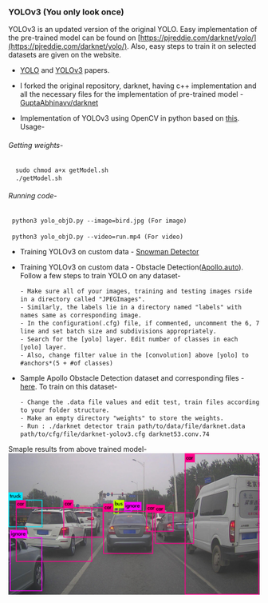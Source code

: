 ### YOLOv3 (You only look once)

YOLOv3 is an updated version of the original YOLO.
Easy implementation of the pre-trained model can be  found on [https://pjreddie.com/darknet/yolo/](https://pjreddie.com/darknet/yolo/). Also, easy steps to train it on selected datasets are given on the website. 

- [YOLO](YOLO.pdf) and [YOLOv3](YOLOv3.pdf) papers.

- I forked the original repository, darknet, having c++ implementation and all the necessary files for the implementation of pre-trained model - [GuptaAbhinavv/darknet](https://github.com/GuptaAbhinavv/darknet)

- Implementation of YOLOv3 using OpenCV in python based on [this](https://www.learnopencv.com/deep-learning-based-object-detection-using-yolov3-with-opencv-python-c/).
Usage-
###### Getting weights-
      sudo chmod a+x getModel.sh
      ./getModel.sh
###### Running code- 
     python3 yolo_objD.py --image=bird.jpg (For image)
     
     python3 yolo_objD.py --video=run.mp4 (For video)

- Training YOLOv3 on custom data - [Snowman Detector](https://www.learnopencv.com/training-yolov3-deep-learning-based-custom-object-detector/)

- Training YOLOv3 on custom data - Obstacle Detection([Apollo.auto](http://data.apollo.auto/help?name=data-2d-obstacle-intro&data_key=2d_obstacle_label&data_type=0&locale=en-us&lang=en)). 
Follow a few steps to train YOLO on any dataset-

      - Make sure all of your images, training and testing images rside in a directory called "JPEGImages".
      - Similarly, the labels lie in a directory named "labels" with names same as corresponding image.
      - In the configuration(.cfg) file, if commented, uncomment the 6, 7 line and set batch size and subdivisions appropriately.
      - Search for the [yolo] layer. Edit number of classes in each [yolo] layer.
      - Also, change filter value in the [convolution] above [yolo] to #anchors*(5 + #of classes)
  
- Sample Apollo Obstacle Detection dataset and corresponding files - [here](ObstacleDetection_Apollo/). To train on this dataset-

      - Change the .data file values and edit test, train files according to your folder structure.
      - Make an empty directory "weights" to store the weights.
      - Run : ./darknet detector train path/to/data/file/darknet.data path/to/cfg/file/darknet-yolov3.cfg darknet53.conv.74
      
Smaple results from above trained model-
![image](ObstacleDetection_Apollo/predictions.jpg)
